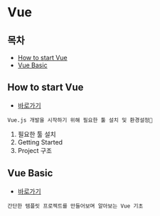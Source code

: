 # Vue

## 목차

* [How to start Vue](#how-to-start-vue)
* [Vue Basic](#vue-basic)

## How to start Vue

* [바로가기](./getting_started)

```
Vue.js 개발을 시작하기 위해 필요한 툴 설치 및 환경설정🏃
```

1. 필요한 툴 설치
2. Getting Started
3. Project 구조

## Vue Basic

* [바로가기](./vue_basic)

```
간단한 템플릿 프로젝트를 만들어보며 알아보는 Vue 기초
```

